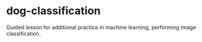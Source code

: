 # dog-classification

Guided lesson for additional practice in machine learning, performing image classification.
